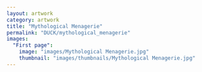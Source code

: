 ```yaml
---
layout: artwork
category: artwork
title: "Mythological Menagerie"
permalink: "DUCK/mythological_menagerie"
images:
  "First page":
    image: "images/Mythological Menagerie.jpg"
    thumbnail: "images/thumbnails/Mythological Menagerie.jpg"
---
```

